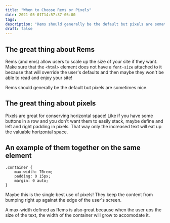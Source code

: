 ```yaml
---
title: "When to Choose Rems or Pixels"
date: 2021-05-01T14:57:37-05:00
tags: 
description: "Rems should generally be the default but pixels are sometimes nice."
draft: false
---
```


## The great thing about Rems

Rems (and ems) allow users to scale up the size of your site if they want.  Make sure that the `<html>` element does not have a `font-size` attached to it because that will override the user's defaults and then maybe they won't be able to read and enjoy your site!

Rems should generally be the default but pixels are sometimes nice.

## The great thing about pixels

Pixels are great for conserving horizontal space!  Like if you have some buttons in a row and you don't want them to easily stack, maybe define and left and right padding in pixels.  That way only the increased text will eat up the valuable horizontal space.

## An example of them together on the same element

```
.container {
    max-width: 70rem;
    padding: 0 15px;
    margin: 0 auto;
}
```

Maybe this is the single best use of pixels!  They keep the content from bumping right up against the edge of the user's screen.  

A max-width defined as Rems is also great because when the user ups the size of the text, the width of the container will grow to accomodate it.
